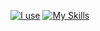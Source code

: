 [![I use](https://skillicons.dev/icons?i=arch,neovim,vscode)](https://skillicons.dev)
[![My Skills](https://skillicons.dev/icons?i=linux,python,fastapi,cs,docker,k8s,git,redis,scylladb)](https://skillicons.dev)

